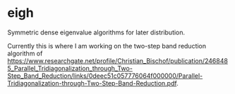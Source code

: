 # eigh
Symmetric dense eigenvalue algorithms for later distribution.

Currently this is where I am working on the two-step band
reduction algorithm of https://www.researchgate.net/profile/Christian_Bischof/publication/2468485_Parallel_Tridiagonalization_through_Two-Step_Band_Reduction/links/0deec51c057776064f000000/Parallel-Tridiagonalization-through-Two-Step-Band-Reduction.pdf.

